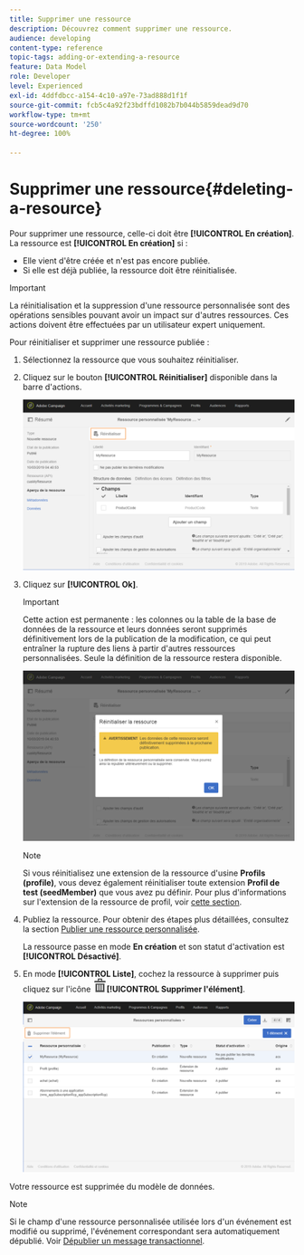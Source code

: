 ```yaml
---
title: Supprimer une ressource
description: Découvrez comment supprimer une ressource.
audience: developing
content-type: reference
topic-tags: adding-or-extending-a-resource
feature: Data Model
role: Developer
level: Experienced
exl-id: 4ddfdbcc-a154-4c10-a97e-73ad888d1f1f
source-git-commit: fcb5c4a92f23bdffd1082b7b044b5859dead9d70
workflow-type: tm+mt
source-wordcount: '250'
ht-degree: 100%

---
```


# Supprimer une ressource{#deleting-a-resource}

Pour supprimer une ressource, celle-ci doit être **[!UICONTROL En création]**. La ressource est **[!UICONTROL En création]** si :

* Elle vient d&#39;être créée et n&#39;est pas encore publiée.
* Si elle est déjà publiée, la ressource doit être réinitialisée.

>[!IMPORTANT]
>
>La réinitialisation et la suppression d&#39;une ressource personnalisée sont des opérations sensibles pouvant avoir un impact sur d&#39;autres ressources. Ces actions doivent être effectuées par un utilisateur expert uniquement.

Pour réinitialiser et supprimer une ressource publiée :

1. Sélectionnez la ressource que vous souhaitez réinitialiser.
1. Cliquez sur le bouton **[!UICONTROL Réinitialiser]** disponible dans la barre d&#39;actions.

   ![](assets/schema_extension_uc26.png)

1. Cliquez sur **[!UICONTROL Ok]**.

   >[!IMPORTANT]
   >
   >Cette action est permanente : les colonnes ou la table de la base de données de la ressource et leurs données seront supprimés définitivement lors de la publication de la modification, ce qui peut entraîner la rupture des liens à partir d&#39;autres ressources personnalisées. Seule la définition de la ressource restera disponible.

   ![](assets/schema_extension_uc27.png)

   >[!NOTE]
   >
   >Si vous réinitialisez une extension de la ressource d&#39;usine **Profils (profile)**, vous devez également réinitialiser toute extension **Profil de test (seedMember)** que vous avez pu définir. Pour plus d&#39;informations sur l&#39;extension de la ressource de profil, voir [cette section](../../developing/using/extending-the-profile-resource-with-a-new-field.md).

1. Publiez la ressource. Pour obtenir des étapes plus détaillées, consultez la section [Publier une ressource personnalisée](../../developing/using/updating-the-database-structure.md#publishing-a-custom-resource).

   La ressource passe en mode **En création** et son statut d&#39;activation est **[!UICONTROL Désactivé]**.

1. En mode **[!UICONTROL Liste]**, cochez la ressource à supprimer puis cliquez sur l&#39;icône ![](assets/delete_darkgrey-24px.png)**[!UICONTROL Supprimer l&#39;élément]**.

   ![](assets/schema_extension_uc28.png)

Votre ressource est supprimée du modèle de données.

>[!NOTE]
>
>Si le champ d&#39;une ressource personnalisée utilisée lors d&#39;un événement est modifié ou supprimé, l&#39;événement correspondant sera automatiquement dépublié. Voir [Dépublier un message transactionnel](../../channels/using/publishing-transactional-event.md#unpublishing-an-event).
